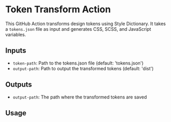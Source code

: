 # Token Transform Action

This GitHub Action transforms design tokens using Style Dictionary. It takes a `tokens.json` file as input and generates CSS, SCSS, and JavaScript variables.

## Inputs

- `token-path`: Path to the tokens.json file (default: 'tokens.json')
- `output-path`: Path to output the transformed tokens (default: 'dist')

## Outputs

- `output-path`: The path where the transformed tokens are saved

## Usage